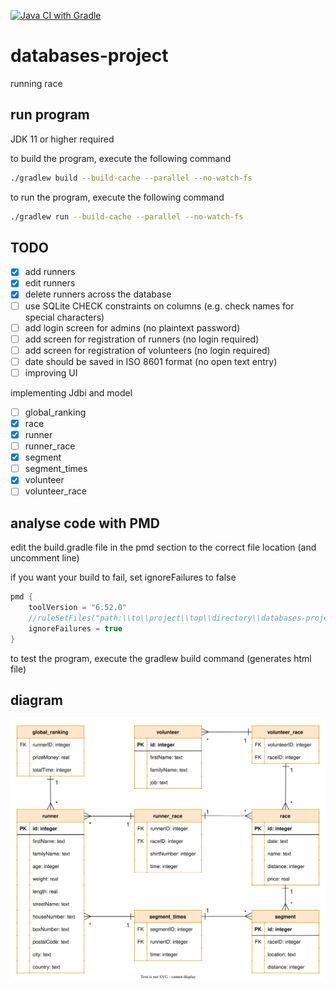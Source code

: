 [![Java CI with Gradle](https://github.com/lowie2727/databases-project/actions/workflows/gradle.yml/badge.svg)](https://github.com/lowie2727/databases-project/actions/workflows/gradle.yml)

# databases-project

running race

## run program

JDK 11 or higher required

to build the program, execute the following command
```bash
./gradlew build --build-cache --parallel --no-watch-fs
```

to run the program, execute the following command
```bash
./gradlew run --build-cache --parallel --no-watch-fs
```

## TODO
- [x] add runners
- [x] edit runners
- [x] delete runners across the database
- [ ] use SQLite CHECK constraints on columns (e.g. check names for special characters)
- [ ] add login screen for admins (no plaintext password)
- [ ] add screen for registration of runners (no login required)
- [ ] add screen for registration of volunteers (no login required)
- [ ] date should be saved in ISO 8601 format (no open text entry)
- [ ] improving UI

implementing Jdbi and model
- [ ] global_ranking
- [x] race
- [x] runner
- [ ] runner_race
- [x] segment
- [ ] segment_times
- [x] volunteer
- [ ] volunteer_race

## analyse code with PMD

edit the build.gradle file in the pmd section to the correct file location (and uncomment line)

if you want your build to fail, set ignoreFailures to false

```groovy
pmd {
    toolVersion = "6.52.0"
    //ruleSetFiles("path:\\to\\project\\top\\directory\\databases-project\\src\\main\\resources\\pmd\\pmdRules.xml")
    ignoreFailures = true
}
```

to test the program, execute the gradlew build command (generates html file)

## diagram

![diagram](/diagram/diagram.svg)
